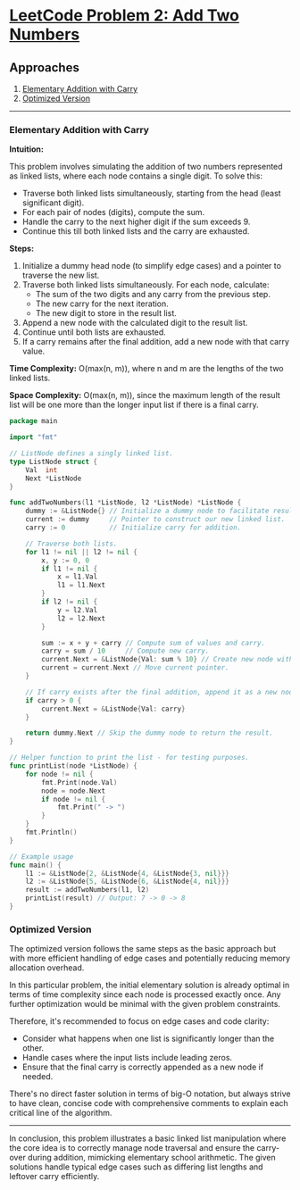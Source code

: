 # [LeetCode Problem 2: Add Two Numbers](https://leetcode.com/problems/add-two-numbers/)

## Approaches

1. [Elementary Addition with Carry](#elementary-addition-with-carry)
2. [Optimized Version](#optimized-version)

---

### Elementary Addition with Carry

**Intuition:**

This problem involves simulating the addition of two numbers represented as linked lists, where each node contains a single digit. To solve this:

- Traverse both linked lists simultaneously, starting from the head (least significant digit).
- For each pair of nodes (digits), compute the sum.
- Handle the carry to the next higher digit if the sum exceeds 9.
- Continue this till both linked lists and the carry are exhausted.

**Steps:**

1. Initialize a dummy head node (to simplify edge cases) and a pointer to traverse the new list.
2. Traverse both linked lists simultaneously. For each node, calculate:
   - The sum of the two digits and any carry from the previous step.
   - The new carry for the next iteration.
   - The new digit to store in the result list.
3. Append a new node with the calculated digit to the result list.
4. Continue until both lists are exhausted.
5. If a carry remains after the final addition, add a new node with that carry value.

**Time Complexity:** O(max(n, m)), where n and m are the lengths of the two linked lists.

**Space Complexity:** O(max(n, m)), since the maximum length of the result list will be one more than the longer input list if there is a final carry.

```go
package main

import "fmt"

// ListNode defines a singly linked list.
type ListNode struct {
    Val  int
    Next *ListNode
}

func addTwoNumbers(l1 *ListNode, l2 *ListNode) *ListNode {
    dummy := &ListNode{} // Initialize a dummy node to facilitate result list construction.
    current := dummy     // Pointer to construct our new linked list.
    carry := 0           // Initialize carry for addition.

    // Traverse both lists.
    for l1 != nil || l2 != nil {
        x, y := 0, 0
        if l1 != nil {
            x = l1.Val
            l1 = l1.Next
        }
        if l2 != nil {
            y = l2.Val
            l2 = l2.Next
        }

        sum := x + y + carry // Compute sum of values and carry.
        carry = sum / 10     // Compute new carry.
        current.Next = &ListNode{Val: sum % 10} // Create new node with the current digit.
        current = current.Next // Move current pointer.
    }

    // If carry exists after the final addition, append it as a new node.
    if carry > 0 {
        current.Next = &ListNode{Val: carry}
    }

    return dummy.Next // Skip the dummy node to return the result.
}

// Helper function to print the list - for testing purposes.
func printList(node *ListNode) {
    for node != nil {
        fmt.Print(node.Val)
        node = node.Next
        if node != nil {
            fmt.Print(" -> ")
        }
    }
    fmt.Println()
}

// Example usage
func main() {
    l1 := &ListNode{2, &ListNode{4, &ListNode{3, nil}}}
    l2 := &ListNode{5, &ListNode{6, &ListNode{4, nil}}}
    result := addTwoNumbers(l1, l2)
    printList(result) // Output: 7 -> 0 -> 8
}
```

### Optimized Version

The optimized version follows the same steps as the basic approach but with more efficient handling of edge cases and potentially reducing memory allocation overhead.

In this particular problem, the initial elementary solution is already optimal in terms of time complexity since each node is processed exactly once. Any further optimization would be minimal with the given problem constraints.

Therefore, it's recommended to focus on edge cases and code clarity:

- Consider what happens when one list is significantly longer than the other.
- Handle cases where the input lists include leading zeros.
- Ensure that the final carry is correctly appended as a new node if needed.

There's no direct faster solution in terms of big-O notation, but always strive to have clean, concise code with comprehensive comments to explain each critical line of the algorithm.

---

In conclusion, this problem illustrates a basic linked list manipulation where the core idea is to correctly manage node traversal and ensure the carry-over during addition, mimicking elementary school arithmetic. The given solutions handle typical edge cases such as differing list lengths and leftover carry efficiently.

